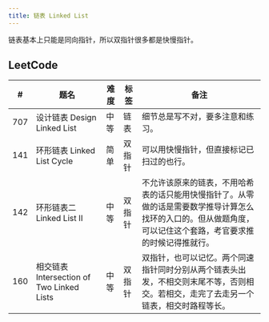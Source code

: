 ```yaml
---
title: 链表 Linked List
---
```


链表基本上只能是同向指针，所以双指针很多都是快慢指针。

## LeetCode

| # | 题名 | 难度 | 标签 | 备注 |
| --- | --- | --- | --- | --- |
| 707 | 设计链表 Design Linked List | 中等 | 链表 | 细节总是写不对，要多注意和练习。 |
| 141 | 环形链表 Linked List Cycle | 简单 | 双指针 | 可以用快慢指针，但直接标记已扫过的也行。 |
| 142 | 环形链表二 Linked List II | 中等 | 双指针 | 不允许该原来的链表，不用哈希表的话只能用快慢指针了。从零做的话是需要数学推导计算怎么找环的入口的。但从做题角度，可以记住这个套路，考官要求推的时候记得推就行。 |
| 160 | 相交链表 Intersection of Two Linked Lists | 中等 | 双指针 | 双指针，也可以记忆。两个同速指针同时分别从两个链表头出发，不相交则末尾不等，否则相交。若相交，走完了去走另一个链表，相交时路程等长。 |
